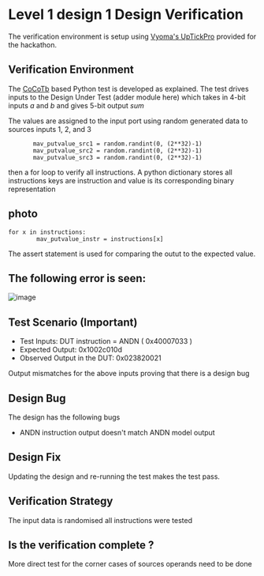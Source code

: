 # Level 1 design 1 Design Verification

The verification environment is setup using [Vyoma's UpTickPro](https://vyomasystems.com) provided for the hackathon.

## Verification Environment

The [CoCoTb](https://www.cocotb.org/) based Python test is developed as explained. The test drives inputs to the Design Under Test (adder module here) which takes in 4-bit inputs *a* and *b* and gives 5-bit output *sum*

The values are assigned to the input port using random generated data to sources inputs 1, 2, and 3 
 ``` 
        mav_putvalue_src1 = random.randint(0, (2**32)-1)
        mav_putvalue_src2 = random.randint(0, (2**32)-1)
        mav_putvalue_src3 = random.randint(0, (2**32)-1)
```
then a for loop to verify all instructions. A python dictionary stores all instructions keys are instruction and value is its corresponding binary representation
## photo  
```
for x in instructions:
        mav_putvalue_instr = instructions[x]
```

The assert statement is used for comparing the  outut to the expected value.

## The following error is seen:
![image](https://user-images.githubusercontent.com/90484856/181624483-f56c4219-1f5c-4a1d-a5ae-b871188b035f.png)


## Test Scenario **(Important)**
- Test Inputs: DUT instruction = ANDN ( 0x40007033 ) 
- Expected Output:              0x1002c010d
- Observed Output in the DUT:   0x023820021

Output mismatches for the above inputs proving that there is a design bug

## Design Bug
The design has the following bugs 
* ANDN instruction output doesn't match ANDN model output  

## Design Fix
Updating the design and re-running the test makes the test pass.

## Verification Strategy
 The input data is randomised 
 all instructions  were tested 
## Is the verification complete ?
  More direct test for the corner cases of sources operands need to be done
